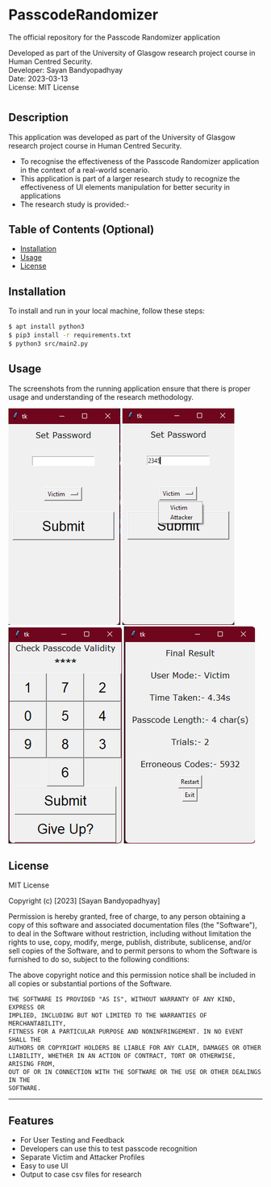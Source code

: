 # PasscodeRandomizer
The official repository for the Passcode Randomizer application

Developed as part of the University of Glasgow research project course in Human Centred Security. <br>
Developer: Sayan Bandyopadhyay <br>
Date: 2023-03-13 <br>
License: MIT License <br> 

# <PasscodeRandomizer>

## Description

This application was developed as part of the University of Glasgow research project course in Human Centred Security.

- To recognise the effectiveness of the Passcode Randomizer application in the context of a real-world scenario.
- This application is part of a larger research study to recognize the effectiveness of UI elements manipulation for better security in applications
- The research study is provided:-

## Table of Contents (Optional)

- [Installation](#installation)
- [Usage](#usage)
- [License](#license)

## Installation

To install and run in your local machine, follow these steps:

```bash
$ apt install python3
$ pip3 install -r requirements.txt
$ python3 src/main2.py
```

## Usage

The screenshots from the running application ensure that there is proper usage and understanding of the research methodology.

![Selection Screen](assets/main1.png)
![Mode Selection](assets/main2.png)
![Passcode Enter](assets/main3.png)
![Results and Review](assets/main4.png)

## License

MIT License

Copyright (c) [2023] [Sayan Bandyopadhyay]

Permission is hereby granted, free of charge, to any person obtaining a copy
of this software and associated documentation files (the "Software"), to deal
in the Software without restriction, including without limitation the rights
to use, copy, modify, merge, publish, distribute, sublicense, and/or sell
copies of the Software, and to permit persons to whom the Software is
furnished to do so, subject to the following conditions:

The above copyright notice and this permission notice shall be included in all
copies or substantial portions of the Software.

```
THE SOFTWARE IS PROVIDED "AS IS", WITHOUT WARRANTY OF ANY KIND, EXPRESS OR
IMPLIED, INCLUDING BUT NOT LIMITED TO THE WARRANTIES OF MERCHANTABILITY,
FITNESS FOR A PARTICULAR PURPOSE AND NONINFRINGEMENT. IN NO EVENT SHALL THE
AUTHORS OR COPYRIGHT HOLDERS BE LIABLE FOR ANY CLAIM, DAMAGES OR OTHER
LIABILITY, WHETHER IN AN ACTION OF CONTRACT, TORT OR OTHERWISE, ARISING FROM,
OUT OF OR IN CONNECTION WITH THE SOFTWARE OR THE USE OR OTHER DEALINGS IN THE
SOFTWARE.
```

---

## Features

- For User Testing and Feedback
- Developers can use this to test passcode recognition
- Separate Victim and Attacker Profiles
- Easy to use UI
- Output to case csv files for research
